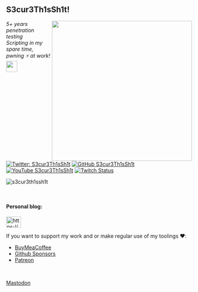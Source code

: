 <h2>S3cur3Th1sSh1t!</h2>
<img align='right' src="https://github-readme-stats.vercel.app/api?username=S3cur3Th1sSh1t&show_icons=true&theme=dark" width="380">
<p><em>5+ years penetration testing<br>
  Scripting in my spare time, pwning ⚡ at work!<img src="https://media.giphy.com/media/WUlplcMpOCEmTGBtBW/giphy.gif" width="30"> 
</em></p>

[![Twitter: S3cur3Th1sSh1t](https://img.shields.io/twitter/follow/ShitSecure?style=flat-square)](https://twitter.com/ShitSecure)
[![GitHub S3cur3Th1sSh1t](https://img.shields.io/github/followers/S3cur3Th1sSh1t?label=follow%20github&style=flat-square)](https://github.com/S3cur3Th1sSh1t)
[![YouTube S3cur3Th1sSh1t](https://img.shields.io/youtube/channel/subscribers/UC27i77nEwKE8hffrxNqXNOg?label=follow%20Youtube&style=social)](https://www.youtube.com/channel/UC27i77nEwKE8hffrxNqXNOg)
[![Twitch Status](https://img.shields.io/twitch/status/s3cur3th1sshlt?label=Follow%20Twitch&style=social)](https://www.twitch.tv/s3cur3th1sshlt)

<p align="left"> <img src="https://komarev.com/ghpvc/?username=s3cur3th1ssh1t&label=Profile%20views&color=0e75b6&style=flat" alt="s3cur3th1ssh1t" /> </p>
<br>
</p>

<h4 align="left">Personal blog:</h4>
<p align="left">
<a href="https://s3cur3th1ssh1t.github.io/" target="blank"><img align="center" src="https://cdn.jsdelivr.net/npm/simple-icons@3.0.1/icons/rss.svg" alt="https://s3cur3th1ssh1t.github.io/" height="30" width="40" /></a>
</p>

If you want to support my work and or make regular use of my toolings :heart::
- [BuyMeaCoffee](https://www.buymeacoffee.com/s3cur3th1ssh1t)
- [Github Sponsors](https://github.com/sponsors/S3cur3Th1sSh1t/)
- [Patreon](https://www.patreon.com/S3cur3Th1sSh1t)
<br>

<a rel="me" href="https://infosec.exchange/@S3cur3Th1sSh1T">Mastodon</a>

<!--
**S3cur3Th1sSh1t/S3cur3Th1sSh1t** is a ✨ _special_ ✨ repository because its `README.md` (this file) appears on your GitHub profile.

Here are some ideas to get you started:

- 🔭 I’m currently working on ...
- 🌱 I’m currently learning ...
- 👯 I’m looking to collaborate on ...
- 🤔 I’m looking for help with ...
- 💬 Ask me about ...
- 📫 How to reach me: ...
- 😄 Pronouns: ...
- ⚡ Fun fact: ...
-->
